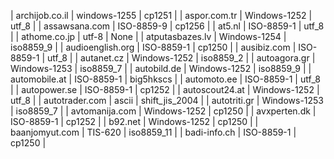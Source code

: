 | archijob.co.il | windows-1255 | cp1251 |
| aspor.com.tr | Windows-1252 | utf_8 |
| assawsana.com | ISO-8859-9 | cp1256 |
| at5.nl | ISO-8859-1 | utf_8 |
| athome.co.jp | utf-8 | None |
| atputasbazes.lv | Windows-1254 | iso8859_9 |
| audioenglish.org | ISO-8859-1 | cp1250 |
| ausibiz.com | ISO-8859-1 | utf_8 |
| autanet.cz | Windows-1252 | iso8859_2 |
| autoagora.gr | Windows-1253 | iso8859_7 |
| autobild.de | Windows-1252 | iso8859_9 |
| automobile.at | ISO-8859-1 | big5hkscs |
| automoto.ee | ISO-8859-1 | utf_8 |
| autopower.se | ISO-8859-1 | cp1252 |
| autoscout24.at | Windows-1252 | utf_8 |
| autotrader.com | ascii | shift_jis_2004 |
| autotriti.gr | Windows-1253 | iso8859_7 |
| avtomanija.com | Windows-1252 | cp1250 |
| avxperten.dk | ISO-8859-1 | cp1252 |
| b92.net | Windows-1252 | cp1250 |
| baanjomyut.com | TIS-620 | iso8859_11 |
| badi-info.ch | ISO-8859-1 | cp1250 |

